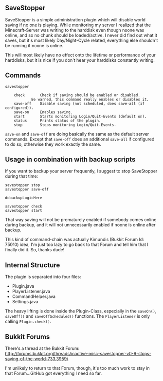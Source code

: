 SaveStopper
-----------

SaveStopper is a simple administration plugin which will disable world saving if no one is playing. While monitoring my server I realized that the Minecraft-Server was writing to the harddisk even though noone was online, and so no chunk should be loaded/active. I never did find out what it saves, but it's most likely Day/Night-Cycle related, everything else shouldn't be running if noone is online.

This will most likely have no effect onto the lifetime or performance of your harddisks, but it is nice if you don't hear your harddisks constantly writing.


Commands
--------

    savestopper
    
    	check		Check if saving should be enabled or disabled.
    			Be warned, this command really enables or disables it.
    	save-off	Disable saving (not scheduled, does save-all (if configured)).
    	save-on		Enables saving.
    	start		Starts monitoring Login/Quit-Events (default on).
    	status		Prints status of the plugin.
    	stop		Stops monitoring Login/Quit-Events.


`save-on` and `save-off` are doing basically the same as the default server commands. Except that `save-off` does an additional `save-all` if configured to do so, otherwise they work exactly the same.


Usage in combination with backup scripts
----------------------------------------

If you want to backup your server frequently, I suggest to stop SaveStopper during that time:

    savestopper stop
    savestopper save-off
    
    dobackupLogicHere
   
    savestopper check
    savestopper start

That way saving will not be prematurely enabled if somebody comes online during backup, and it will not unnecessarily enabled if noone is online after backup.

This kind of command-chain was actually Kimundis (Bukkit Forum Id: 75010) idea, I'm just too lazy to go back to that Forum and tell him that I finally did it. So, thanks dude!


Internal Structure
------------------

The plugin is separated into four files:

 * Plugin.java
 * PlayerListener.java
 * CommandHelper.java
 * Settings.java

The heavy lifting is done inside the Plugin-Class, especially in the `saveOn()`, `saveOff()` and `saveOffScheduled()` functions. The `PlayerListener` is only calling `Plugin.check()`.


Bukkit Forums
-------------

There's a thread at the Bukkit Forum: http://forums.bukkit.org/threads/inactive-misc-savestopper-v0-9-stops-saving-of-the-world-733.3959/

I'm unlikely to return to that Forum, though, it's too much work to stay in that Forum...GitHub got everything I need so far.
